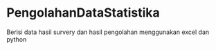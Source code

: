 # PengolahanDataStatistika
Berisi data hasil survery dan hasil pengolahan menggunakan excel dan python
